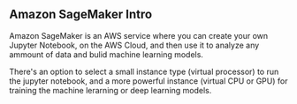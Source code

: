 ## Amazon SageMaker Intro

Amazon SageMaker is an AWS service where you can create your own Jupyter Notebook, on the AWS Cloud, and then use it to analyze any ammount of data and bulid machine learning models.

There's an option to select a small instance type (virtual processor) to run the jupyter notebook, and a more powerful instance (virtual CPU or GPU) for training the machine lerarning or deep learning models.
